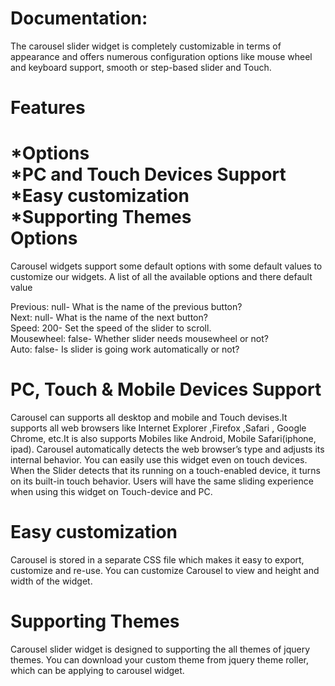                                             
Documentation:
=============
  The carousel slider widget is completely customizable in terms of appearance and offers numerous configuration options like mouse wheel and keyboard support, smooth or step-based slider and Touch.

Features
========
*Options                                                                                         
*PC and Touch Devices Support                                                                                         
*Easy customization                                                                                          
*Supporting Themes                                                                                         
Options                                                                                         
=======
Carousel widgets support some default options with some default values to customize our widgets. A list of all the available options and there default value

Previous:   null-  What is the name of the previous button?                                                                                          
Next:       null-  What is the name of the next button?                                                              
Speed:      200-   Set the speed of the slider to scroll.                                                       
Mousewheel: false- Whether slider needs mousewheel or not?                                                  
Auto:       false- Is slider is going work automatically or not?                                                  

PC, Touch & Mobile Devices Support
=================================
Carousel can supports all desktop and mobile and Touch devises.It supports all web browsers like Internet Explorer ,Firefox ,Safari , Google Chrome, etc.It is also supports Mobiles like Android, Mobile Safari(iphone, ipad). Carousel automatically detects the web browser’s type and adjusts its internal behavior. You can easily use this widget even on touch devices. When the Slider detects that its running on a touch-enabled device, it turns on its built-in touch behavior. Users will have the same sliding experience when using this widget on Touch-device and PC.

Easy customization
==================
Carousel is stored in a separate CSS file which makes it easy to export, customize and re-use. You can customize Carousel to view and height and width of the widget.

Supporting Themes
=================
Carousel slider widget is designed to supporting the all themes of jquery themes. You can download your custom theme from jquery theme roller, which can be applying to carousel widget.
